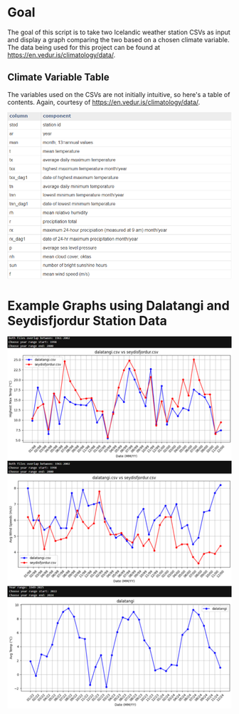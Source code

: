 # Goal
The goal of this script is to take two Icelandic weather station CSVs as input and display a graph comparing the two based on a chosen climate variable. The data being used for this project can be found at https://en.vedur.is/climatology/data/. 

## Climate Variable Table
The variables used on the CSVs are not initially intuitive, so here's a table of contents. Again, courtesy of https://en.vedur.is/climatology/data/.

![Table](climate_table.png)

# Example Graphs using Dalatangi and Seydisfjordur Station Data
![Graph1](graph1.png)
![Graph2](graph2.png)
![Graph3](graph3.png)
